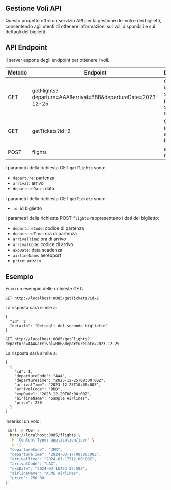 ## Gestione Voli API

Questo progetto offre un servizio API per la gestione dei voli e dei biglietti, consentendo agli utenti di ottenere informazioni sui voli disponibili e sui dettagli dei biglietti.

## API Endpoint

Il server espone degli endpoint per ottenere i voli.

Metodo | Endpoint | Descrizione
---|---|---
GET | getFlights?departure=AAA&arrival=BBB&departureDate=2023-12-25 | Ottiene le informazioni sui biglietti per la specifica data
GET | getTickets?id=2 | Ottiene le informazioni sul singolo biglietto
POST | flights | aggiungi un nuovo volo


I parametri della richiesta GET `getFlights` sono:
- `departure`: partenza
- `arrival`: arrivo
- `departureDate`: data

I parametri della richiesta GET `getTickets` sono:
- `id`: id biglietto

I parametri della richiesta POST `flights` rappresentano i dati del biglietto:
- `departureCode`: codice di partenza
- `departureTime`: ora di partenza
- `arrivalTime`: ora di arrivo
- `arrivalCode`: codice di arrivo
- `expDate`: data scadenza
- `airlineName`: aereoport
- `price`: prezzo


## Esempio

Ecco un esempio delle richieste GET:

```http
GET http://localhost:8085/getTickets?id=2
```

La risposta sarà simile a:

```
{
  "id":	2
  "details": "Dettagli del secondo biglietto"
}
```

```http
GET http://localhost:8085/getFlights?departure=AAA&arrival=BBB&departureDate=2023-12-25
```

La risposta sarà simile a:

```
[
  {
    "id": 1,
    "departureCode": "AAA",
    "departureTime": "2023-12-25T08:00:00Z",
    "arrivalTime": "2023-12-25T10:00:00Z",
    "arrivalCode": "BBB",
    "expDate": "2023-12-20T08:00:00Z",
    "airlineName": "Sample Airlines",
    "price": 250
  }
]
```


inserisci un volo:

```bash
 curl -X POST \        
  http://localhost:8085/flights \
  -H 'Content-Type: application/json' \
  -d '{
  "departureCode": "JFK",
  "departureTime": "2024-03-17T08:00:00Z",
  "arrivalTime": "2024-03-17T12:00:00Z",
  "arrivalCode": "LAX",
  "expDate": "2024-03-16T23:59:59Z",
  "airlineName": "ACME Airlines",
  "price": 250.00
}'
```
